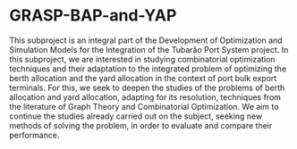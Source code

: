 # GRASP-BAP-and-YAP
This subproject is an integral part of the Development of Optimization and Simulation Models for the Integration of the Tubarão Port System project. In this subproject, we are interested in studying combinatorial optimization techniques and their adaptation to the integrated problem of optimizing the berth allocation and the yard allocation in the context of port bulk export terminals. For this, we seek to deepen the studies of the problems of berth allocation and yard allocation, adapting for its resolution, techniques from the literature of Graph Theory and Combinatorial Optimization. We aim to continue the studies already carried out on the subject, seeking new methods of solving the problem, in order to evaluate and compare their performance.

